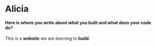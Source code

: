 # Alicia

#### Here is where you write about what you built and what does your code do?
This is a **website** we are *learning* to **build**.
